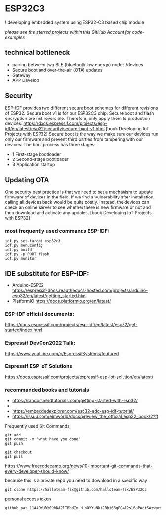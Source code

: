 # ESP32C3
! developing embedded system using ESP32-C3 based chip module


_please see the starred projects within this GitHub Account for code-examples_


## technical bottleneck
* pairing between two BLE (bluetooth low energy) nodes /devices
* Secure boot and over-the-air (OTA) updates
* Gateway
* APP Develop

## Security
ESP-IDF provides two different secure boot schemes for different revisions of ESP32. Secure boot v1 is for our ESP32C3 chip. 
Secure boot and flash encryption are not reversible. Therefore, only apply them to production devices.
https://docs.espressif.com/projects/esp-idf/en/latest/esp32/security/secure-boot-v1.html
[book Developing IoT Projects with ESP32]
Secure boot is the way we make sure our devices run only our firmware and prevent third parties from tampering with our devices.
The boot process has three stages:
* 1 First-stage bootloader
* 2 Second-stage bootloader
* 3 Application startup


## Updating OTA
One security best practice is that we need to set a mechanism to update firmware of devices in the field. If we find a vulnerability after installation, calling all devices back would be quite costly. Instead, the devices can check an online server to see whether there is new firmware or not and then download and activate any updates. [book Developing IoT Projects with ESP32]

### most frequently used commands ESP-IDF:
```
idf.py set-target esp32c3
idf.py menuconfig
idf.py build
idf.py -p PORT flash
idf.py monitor
```


## IDE substitute for ESP-IDF:
* Arduino-ESP32  
https://espressif-docs.readthedocs-hosted.com/projects/arduino-esp32/en/latest/getting_started.html
* PlatformIO 
https://docs.platformio.org/en/latest/


### ESP-IDF official documents:
https://docs.espressif.com/projects/esp-idf/en/latest/esp32/get-started/index.html

### Espressif DevCon2022 Talk:
https://www.youtube.com/c/EspressifSystems/featured

### Espressif ESP IoT Solutions
https://docs.espressif.com/projects/espressif-esp-iot-solution/en/latest/

### recommanded books and tutorials
* https://randomnerdtutorials.com/getting-started-with-esp32/
* 
* https://embeddedexplorer.com/esp32-adc-esp-idf-tutorial/
* https://issuu.com/eimworld/docs/preview_the_official_esp32_book/2?ff






Frequently used Git Commands
```
git add .
git commit -m 'what have you done'
git push

git checkout 
git pull
```
https://www.freecodecamp.org/news/10-important-git-commands-that-every-developer-should-know/

because this is a private repo you need to download in a specific way
```
git clone https://halloteam-flx@github.com/halloteam-flx/ESP32C3
```
personal access token
```
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
```
